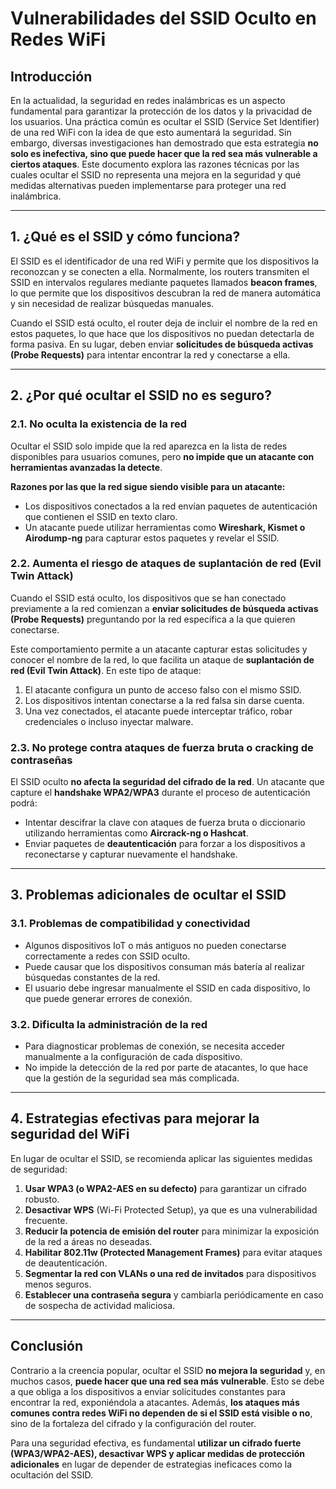 # **Vulnerabilidades del SSID Oculto en Redes WiFi**

## **Introducción**
En la actualidad, la seguridad en redes inalámbricas es un aspecto fundamental para garantizar la protección de los datos y la privacidad de los usuarios. Una práctica común es ocultar el SSID (Service Set Identifier) de una red WiFi con la idea de que esto aumentará la seguridad. Sin embargo, diversas investigaciones han demostrado que esta estrategia **no solo es inefectiva, sino que puede hacer que la red sea más vulnerable a ciertos ataques**. Este documento explora las razones técnicas por las cuales ocultar el SSID no representa una mejora en la seguridad y qué medidas alternativas pueden implementarse para proteger una red inalámbrica.

---

## **1. ¿Qué es el SSID y cómo funciona?**
El SSID es el identificador de una red WiFi y permite que los dispositivos la reconozcan y se conecten a ella. Normalmente, los routers transmiten el SSID en intervalos regulares mediante paquetes llamados **beacon frames**, lo que permite que los dispositivos descubran la red de manera automática y sin necesidad de realizar búsquedas manuales.

Cuando el SSID está oculto, el router deja de incluir el nombre de la red en estos paquetes, lo que hace que los dispositivos no puedan detectarla de forma pasiva. En su lugar, deben enviar **solicitudes de búsqueda activas (Probe Requests)** para intentar encontrar la red y conectarse a ella.

---

## **2. ¿Por qué ocultar el SSID no es seguro?**
### **2.1. No oculta la existencia de la red**
Ocultar el SSID solo impide que la red aparezca en la lista de redes disponibles para usuarios comunes, pero **no impide que un atacante con herramientas avanzadas la detecte**. 

**Razones por las que la red sigue siendo visible para un atacante:**
- Los dispositivos conectados a la red envían paquetes de autenticación que contienen el SSID en texto claro.
- Un atacante puede utilizar herramientas como **Wireshark, Kismet o Airodump-ng** para capturar estos paquetes y revelar el SSID.

### **2.2. Aumenta el riesgo de ataques de suplantación de red (Evil Twin Attack)**
Cuando el SSID está oculto, los dispositivos que se han conectado previamente a la red comienzan a **enviar solicitudes de búsqueda activas (Probe Requests)** preguntando por la red específica a la que quieren conectarse.

Este comportamiento permite a un atacante capturar estas solicitudes y conocer el nombre de la red, lo que facilita un ataque de **suplantación de red (Evil Twin Attack)**. En este tipo de ataque:
1. El atacante configura un punto de acceso falso con el mismo SSID.
2. Los dispositivos intentan conectarse a la red falsa sin darse cuenta.
3. Una vez conectados, el atacante puede interceptar tráfico, robar credenciales o incluso inyectar malware.

### **2.3. No protege contra ataques de fuerza bruta o cracking de contraseñas**
El SSID oculto **no afecta la seguridad del cifrado de la red**. Un atacante que capture el **handshake WPA2/WPA3** durante el proceso de autenticación podrá:
- Intentar descifrar la clave con ataques de fuerza bruta o diccionario utilizando herramientas como **Aircrack-ng o Hashcat**.
- Enviar paquetes de **deautenticación** para forzar a los dispositivos a reconectarse y capturar nuevamente el handshake.

---

## **3. Problemas adicionales de ocultar el SSID**
### **3.1. Problemas de compatibilidad y conectividad**
- Algunos dispositivos IoT o más antiguos no pueden conectarse correctamente a redes con SSID oculto.
- Puede causar que los dispositivos consuman más batería al realizar búsquedas constantes de la red.
- El usuario debe ingresar manualmente el SSID en cada dispositivo, lo que puede generar errores de conexión.

### **3.2. Dificulta la administración de la red**
- Para diagnosticar problemas de conexión, se necesita acceder manualmente a la configuración de cada dispositivo.
- No impide la detección de la red por parte de atacantes, lo que hace que la gestión de la seguridad sea más complicada.

---

## **4. Estrategias efectivas para mejorar la seguridad del WiFi**
En lugar de ocultar el SSID, se recomienda aplicar las siguientes medidas de seguridad:

1. **Usar WPA3 (o WPA2-AES en su defecto)** para garantizar un cifrado robusto.
2. **Desactivar WPS** (Wi-Fi Protected Setup), ya que es una vulnerabilidad frecuente.
3. **Reducir la potencia de emisión del router** para minimizar la exposición de la red a áreas no deseadas.
4. **Habilitar 802.11w (Protected Management Frames)** para evitar ataques de deautenticación.
5. **Segmentar la red con VLANs o una red de invitados** para dispositivos menos seguros.
6. **Establecer una contraseña segura** y cambiarla periódicamente en caso de sospecha de actividad maliciosa.

---

## **Conclusión**
Contrario a la creencia popular, ocultar el SSID **no mejora la seguridad** y, en muchos casos, **puede hacer que una red sea más vulnerable**. Esto se debe a que obliga a los dispositivos a enviar solicitudes constantes para encontrar la red, exponiéndola a atacantes. Además, **los ataques más comunes contra redes WiFi no dependen de si el SSID está visible o no**, sino de la fortaleza del cifrado y la configuración del router.

Para una seguridad efectiva, es fundamental **utilizar un cifrado fuerte (WPA3/WPA2-AES), desactivar WPS y aplicar medidas de protección adicionales** en lugar de depender de estrategias ineficaces como la ocultación del SSID.

